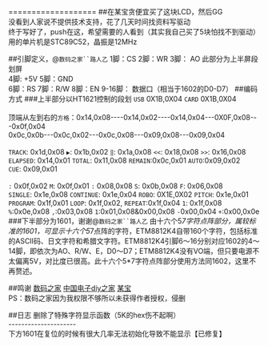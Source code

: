 
===================
##在某宝贪便宜买了这块LCD，然后GG
<br>没看到人家说不提供技术支持，花了几天时间找资料写驱动
<br>终于写好了，push在这，希望需要的人看到（其实我自己买了5块怕找不到驱动）<br>用的单片机是STC89C52，晶振是12MHz

##引脚定义，@`数码之家``路人乙`
1脚：CS    2脚：WR  3脚： AO   此部分为上半屏段划屏
<br>4脚: +5V  5脚：GND
<br>6脚：RS  7脚：R/W  8脚：EN  9-16脚： 数据口（相当于1602的D0-D7）
##编码方式
###上半部分以HT1621控制的段划
`USB`  0X1B,0X04   `CARD` 0X1B,0X04  <br>  <br>顶端从左到右的`方格`：0x14,0x08----0x14,0x02----0x14,0x04---0X0F,0x08---0x0f,0x04<br>0x0c,0x0b---0x0c,0x02---0x0c,0x08---0x09,0x08---0x09,0x04
<br><br>`TRACK`: 0x1d,0x08  `▶`: 0x1b,0x02   `‖`: 0x1a,0x08   `<<`: 0x18,0x08  `>>`: 0x16,0x08<br>`ELAPSED`: 0x14,0x01   `TOTAL`: 0x11,0x08   `REMAIN`:0x0c,0x01   `AUTO`:0x09,0x02<br>`CUE`: 0x09,0x01   
<br>`:` 0x0f,0x02 `M`: 0x0f,0x01     `:` 0x08,0x08 `S`: 0x0b,0x08   `F`: 0x06,0x08
<br>`SINGLE`: 0x1e,0x08       `CONTINUE`: 0x1e,0x04      `ROBO`: 0X1E,0X02    `PITCH`: 0x1e,0x01
<br>`PROGRAM`: 0x1f,0x01   `LOOP`: 0x1f,0x02,              `REPEAT`:0x1f,0x04    `1`: 0x1f,0x08
<br>`%`:0x0e,0x08    `,`:0x03,0x08    `1`:0x01,0x08&0x00,0x08    `-`0x00,0x04     `+`:0x00,0x0e
###下半部分为1601，谢谢@`数码之家``路人乙`
由十六个5*7字符点阵部分，属较标准的1601，可显示十六个5*7点阵的字符，ETM8812K4自带160个字符，包括标准的ASCⅡ码、日文字符和希腊文字符。ETM8812K4引脚6～16分别对应1602的4～14脚，即依次为AO、R/W、E，D0～D7；ETM8812K4没有VO端，但只要电源不太偏离5V，对比度已很高。此十六个5*7字符点阵部分使用方法同1602，这里不再赘述。

##鸣谢
[数码之家](http://bbs.mydigit.cn/read.php?tid=1423130"路人乙)
[中国电子diy之家](http://www.ndiy.cn/thread-30754-1-1.html"宅男公子")
[某宝](https://item.taobao.com/item.htm?spm=a1z09.2.0.0.zWdSkD&id=17760386568&_u=p2f9tros8e02)
<br>PS：数码之家因为我权限不够所以未获得作者授权，侵删

##日志
删除了特殊字符显示函数（5K的hex伤不起啊）
<br>---------------------
<br>下方1601在复位的时候有很大几率无法初始化导致不能显示【已修复】
